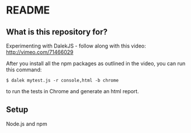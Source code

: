 # README #

## What is this repository for?

Experimenting with DalekJS - follow along with this video: http://vimeo.com/71466029

After you install all the npm packages as outlined in the video, you can run this command:

	$ dalek mytest.js -r console,html -b chrome 

to run the tests in Chrome and generate an html report.

## Setup

Node.js and npm

